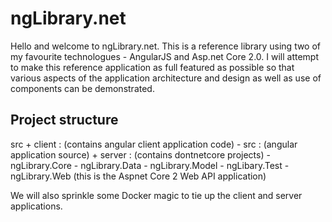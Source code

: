 # ngLibrary.net

Hello and welcome to ngLibrary.net. This is a reference library using two of my favourite technologues - AngularJS and Asp.net Core 2.0. I will attempt to make this reference application as full featured as possible so that various aspects of the application architecture and design as well as use of components can be demonstrated.

## Project structure

src 
    + client : (contains angular client application code)
        - src : (angular application source)
    + server : (contains dontnetcore projects)
        - ngLibrary.Core
        - ngLibrary.Data
        - ngLibrary.Model
        - ngLibary.Test
        - ngLibrary.Web (this is the Aspnet Core 2 Web API application)

We will also sprinkle some Docker magic to tie up the client and server applications.

